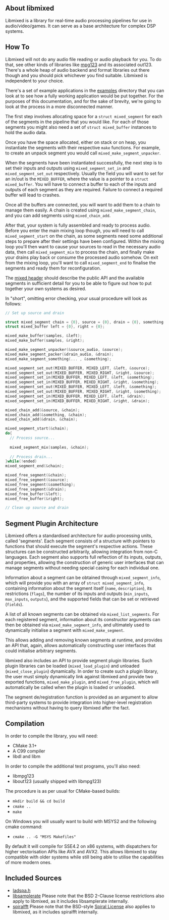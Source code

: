 ## About libmixed
Libmixed is a library for real-time audio processing pipelines for use in audio/video/games. It can serve as a base architecture for complex DSP systems.

## How To
Libmixed will not do any audio file reading or audio playback for you. To do that, see other kinds of libraries like [mpg123](https://www.mpg123.de/) and its associated out123. There's a whole heap of audio backend and format libraries out there though and you should pick whichever you find suitable. Libmixed is independent to your choice.

There's a set of example applications in the [examples](examples/) directory that you can look at to see how a fully working application would be put together. For the purposes of this documentation, and for the sake of brevity, we're going to look at the process in a more disconnected manner.

The first step involves allocating space for a `struct mixed_segment` for each of the segments in the pipeline that you would like. For each of those segments you might also need a set of `struct mixed_buffer` instances to hold the audio data.

Once you have the space allocated, either on stack or on heap, you instantiate the segments with their respective `make` functions. For example, to create an unpack segment you would call `mixed_make_segment_unpacker`.

When the segments have been instantiated successfully, the next step is to set their inputs and outputs using `mixed_segment_set_in` and `mixed_segment_set_out` respectively. Usually the field you will want to set for an in/out is the `MIXED_BUFFER`, where the value is a pointer to a `struct mixed_buffer`. You will have to connect a buffer to each of the inputs and outputs of each segment as they are required. Failure to connect a required buffer will lead to crashes.

Once all the buffers are connected, you will want to add them to a chain to manage them easily. A chain is created using `mixed_make_segment_chain`, and you can add segments using `mixed_chain_add`.

After that, your system is fully assembled and ready to process audio. Before you enter the main mixing loop though, you will need to call `mixed_segment_start` on the chain, as some segments need some additional steps to prepare after their settings have been configured. Within the mixing loop you'll then want to cause your sources to read in the necessary audio data, then call `mixed_segment_mix` to process the chain, and finally make your drains play back or consume the processed audio somehow. On exit from the mixing loop, you'll want to call `mixed_segment_end` to finalise the segments and ready them for reconfiguration.

The [mixed header](src/mixed.h) should describe the public API and the available segments in sufficient detail for you to be able to figure out how to put together your own systems as desired.

In "short", omitting error checking, your usual procedure will look as follows:

```C
// Set up source and drain

struct mixed_segment chain = {0}, source = {0}, drain = {0}, something = {0};
struct mixed_buffer left = {0}, right = {0};

mixed_make_buffer(samples, &left);
mixed_make_buffer(samples, &right);

mixed_make_segment_unpacker(&source_audio, &source);
mixed_make_segment_packer(&drain_audio, &drain);
mixed_make_segment_something(... , &something);

mixed_segment_set_out(MIXED_BUFFER, MIXED_LEFT, &left, &source);
mixed_segment_set_out(MIXED_BUFFER, MIXED_RIGHT, &right, &source);
mixed_segment_set_in(MIXED_BUFFER, MIXED_LEFT, &left, &something);
mixed_segment_set_in(MIXED_BUFFER, MIXED_RIGHT, &right, &something);
mixed_segment_set_out(MIXED_BUFFER, MIXED_LEFT, &left, &something);
mixed_segment_set_out(MIXED_BUFFER, MIXED_RIGHT, &right, &something);
mixed_segment_set_in(MIXED_BUFFER, MIXED_LEFT, &left, &drain);
mixed_segment_set_in(MIXED_BUFFER, MIXED_RIGHT, &right, &drain);

mixed_chain_add(&source, &chain);
mixed_chain_add(&something, &chain);
mixed_chain_add(&drain, &chain);

mixed_segment_start(&chain);
do{
  // Process source...
  
  mixed_segment_mix(samples, &chain);
  
  // Process drain...
}while(!ended)
mixed_segment_end(&chain);

mixed_free_segment(&chain);
mixed_free_segment(&source);
mixed_free_segment(&something);
mixed_free_segment(&drain);
mixed_free_buffer(&left);
mixed_free_buffer(&right);

// Clean up source and drain
```

## Segment Plugin Architecture
Libmixed offers a standardised architecture for audio processing units, called 'segments'. Each segment consists of a structure with pointers to functions that should execute the segment's respective actions. These structures can be constructed arbitrarily, allowing integration from non-C languages. Each segment also supports full reflection of its inputs, outputs, and properties, allowing the construction of generic user interfaces that can manage segments without needing special casing for each individual one.

Information about a segment can be obtained through `mixed_segment_info`, which will provide you with an array of `struct mixed_segment_info`, containing information about the segment itself (`name`, `description`), its restrictions (`flags`), the number of its inputs and outputs (`min_inputs`, `max_inputs`, `outputs`), and the supported fields that can be set or retrieved (`fields`).

A list of all known segments can be obtained via `mixed_list_segments`. For each registered segment, information about its constructor arguments can then be obtained via `mixed_make_segment_info`, and ultimately used to dynamically initialise a segment with `mixed_make_segment`.

This allows adding and removing known segments at runtime, and provides an API that, again, allows automatically constructing user interfaces that could initialise arbitrary segments.

libmixed also includes an API to provide segment plugin libraries. Such plugin libraries can be loaded (`mixed_load_plugin`) and unloaded (`mixed_close_plugin`) dynamically. In order to create such a plugin library, the user must simply dynamically link against libmixed and provide two exported functions, `mixed_make_plugin`, and `mixed_free_plugin`, which will automatically be called when the plugin is loaded or unloaded.

The segment de/registration function is provided as an argument to allow third-party systems to provide integration into higher-level registration mechanisms without having to query libmixed after the fact.

## Compilation
In order to compile the library, you will need:

* CMake 3.1+
* A C99 compiler
* libdl and libm

In order to compile the additional test programs, you'll also need:

* libmpg123
* libout123 (usually shipped with libmpg123)

The procedure is as per usual for CMake-based builds:

* `mkdir build && cd build`
* `cmake ..`
* `make`

On Windows you will usually want to build with MSYS2 and the following cmake command:

* `cmake .. -G "MSYS Makefiles"`

By default it will compile for SSE4.2 on x86 systems, with dispatchers for higher vectorisation APIs like AVX and AVX2. This allows libmixed to stay compatible with older systems while still being able to utilise the capabilities of more modern ones.

## Included Sources
* [ladspa.h](https://web.archive.org/web/20150627144551/http://www.ladspa.org:80/ladspa_sdk/ladspa.h.txt)
* [libsamplerate](http://www.mega-nerd.com/SRC/index.html) Please note that the BSD 2-Clause license restrictions also apply to libmixed, as it includes libsamplerate internally.
* [spiralfft](http://spiral.net/codegenerator.html) Please note that the BSD-style [Spiral License](http://www.spiral.net/doc/LICENSE) also applies to libmixed, as it includes spiralfft internally.
